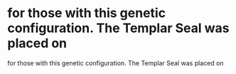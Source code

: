 # for those with this genetic configuration. The Templar Seal was placed on

for those with this genetic configuration. The Templar Seal was placed on